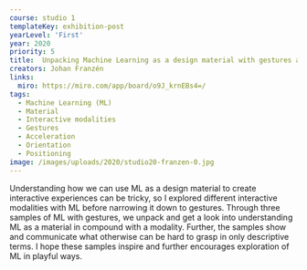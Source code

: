 ```yaml
---
course: studio 1
templateKey: exhibition-post
yearLevel: 'First'
year: 2020
priority: 5
title:  Unpacking Machine Learning as a design material with gestures as a modality
creators: Johan Franzén
links:
  miro: https://miro.com/app/board/o9J_krnEBs4=/
tags:
  - Machine Learning (ML)
  - Material
  - Interactive modalities
  - Gestures
  - Acceleration
  - Orientation
  - Positioning 
image: /images/uploads/2020/studio20-franzen-0.jpg
---
```


Understanding how we can use ML as a design material to create interactive experiences can be tricky, so I explored different interactive modalities with ML before narrowing it down to gestures. Through three samples of ML with gestures, we unpack and get a look into understanding ML as a material in compound with a modality. Further, the samples show and communicate what otherwise can be hard to grasp in only descriptive terms. I hope these samples inspire and further encourages exploration of ML in playful ways.
